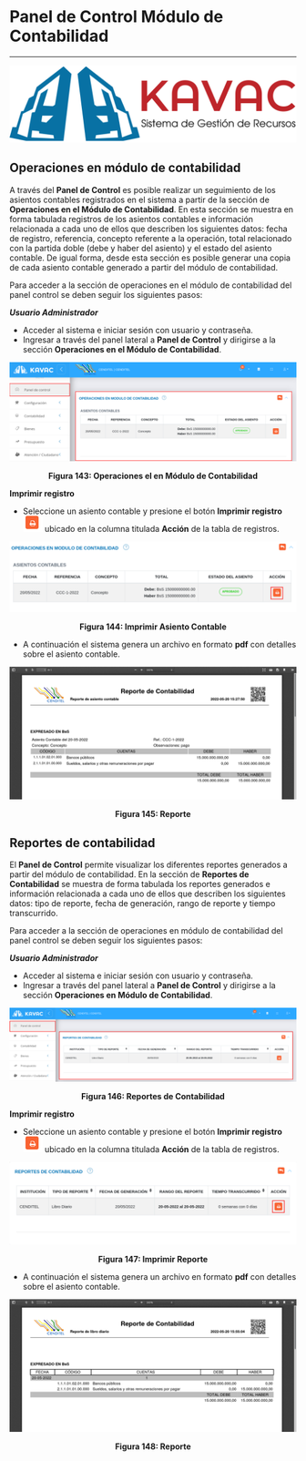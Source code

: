 # Panel de Control Módulo de Contabilidad
*****************************************

![Screenshot](../img/logokavac.png#imagen)

## Operaciones en módulo de contabilidad


A través del **Panel de Control** es posible realizar un seguimiento de los asientos contables registrados en el sistema a partir de la sección de **Operaciones en el Módulo de Contabilidad**.   En esta sección se muestra en forma tabulada registros de los asientos contables e información relacionada a cada uno de ellos que describen los siguientes datos: fecha de registro, referencia, concepto referente a la operación, total relacionado con la partida doble (debe y haber del asiento) y el estado  del asiento contable. De igual forma, desde esta sección es posible generar una copia de cada asiento contable generado a partir del módulo de contabilidad. 


Para acceder a la sección de operaciones en el módulo de contabilidad del panel control se deben seguir los siguientes pasos:

***Usuario Administrador***

-   Acceder al sistema e iniciar sesión con usuario y contraseña.
-   Ingresar a través del panel lateral a **Panel de Control** y dirigirse a la sección **Operaciones en el Módulo de Contabilidad**.


![Screenshot](../img/figure_36.png)<div style="text-align: center;font-weight: bold">Figura 143: Operaciones el en Módulo de Contabilidad</div>

**Imprimir registro**

-   Seleccione un asiento contable y presione el botón **Imprimir registro** ![Screenshot](../img/print.png) ubicado en la columna titulada **Acción** de la tabla de registros.  

![Screenshot](../img/figure_36_1.png)<div style="text-align: center;font-weight: bold">Figura 144: Imprimir Asiento Contable</div>

-   A continuación el sistema genera un archivo en formato **pdf** con detalles sobre el asiento contable.

![Screenshot](../img/figure_36_2.png)<div style="text-align: center;font-weight: bold">Figura 145: Reporte</div>

## Reportes de contabilidad


El **Panel de Control** permite visualizar los diferentes reportes generados a partir del módulo de contabilidad.    En la sección de **Reportes de Contabilidad** se muestra de forma tabulada los reportes generados e información relacionada a cada uno de ellos que describen los siguientes datos: tipo de reporte, fecha de generación, rango de reporte y tiempo transcurrido. 

Para acceder a la sección de operaciones en módulo de contabilidad del panel control se deben seguir los siguientes pasos:

***Usuario Administrador***

-   Acceder al sistema e iniciar sesión con usuario y contraseña.
-   Ingresar a través del panel lateral a **Panel de Control** y dirigirse a la sección **Operaciones en Módulo de Contabilidad**.


![Screenshot](../img/figure_37.png)<div style="text-align: center;font-weight: bold">Figura 146: Reportes de Contabilidad</div>

**Imprimir registro**

-   Seleccione un asiento contable y presione el botón **Imprimir registro** ![Screenshot](../img/print.png) ubicado en la columna titulada **Acción** de la tabla de registros.  

![Screenshot](../img/figure_37_1.png)<div style="text-align: center;font-weight: bold">Figura 147: Imprimir Reporte</div>

-   A continuación el sistema genera un archivo en formato **pdf** con detalles sobre el asiento contable.

![Screenshot](../img/figure_37_2.png)<div style="text-align: center;font-weight: bold">Figura 148: Reporte</div>










